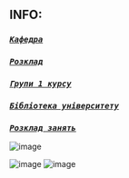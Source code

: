 ## INFO:

### [_`Кафедра`_](./Department/README.md)

### [_`Розклад`_](./Schedule/README.md)

### [_`Групи 1 курсу`_](./Group%20list/README.md)

### [_`Бібліотека університету`_](http://library.zp.edu.ua)

### [_`Розклад занять`_](https://pz.zp.ua/studentam/rozklad-zaniat)

![image](https://user-images.githubusercontent.com/81647268/192144231-ae029da4-693a-41c4-b3af-afe7b04a480b.png)

![image](https://user-images.githubusercontent.com/81647268/192144496-724ca95a-3187-46b8-8243-9765d496cc76.png)
![image](https://user-images.githubusercontent.com/81647268/192144533-51c0b4a6-0237-49cc-8655-be2cc3252d32.png)
